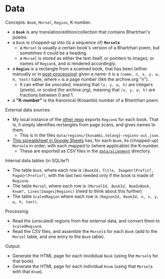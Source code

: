 # Data

Concepts: `Book`, `Morsel`, `Region`, K-number.

-   a **`Book`** is any translation/edition/collection that contains Bhartṛhari's poems.
-   a `Book` is chopped-up into (is a sequence of) **`Morsel`s**
    -   a `Morsel` is usually a certain book's version of a Bhartṛhari poem, but sometimes it could be a heading.
    -   a `Morsel` is stored as either the text itself, or pointers to images, or names of `Region`s, and is rendered accordingly.
-   a **`Region`** is a rectangle from a scanned book, that has been (either manually or in [post-processing](https://github.com/shreevatsa/bhartrhari/blob/622e2d1482b6d6a6893bc0f48297d6b3bad2d219/data/regions/telang/telang-regions-dump.py)) given a name: it is a `(name, n, x, y, w, h, text)` tuple, where `n` is a page number (like the archive.org "n").
    -   It can either be *unscaled*, meaning that `(x, y, w, h)` are integers (pixels), or *scaled* (for archive.org), meaning that `(x, y, w, h)` are fractions between 0 and 1.
-   a **"K-number"** is the Kanonical (Kosambi) number of a Bhartṛhari poem.

External data sources:

-   My local instance of the [other repo](https://github.com/shreevatsa/ambuda/tree/line-by-line) exports `Region`s for each book. That is, it simply identifies rectangles from page scans, and gives names to them.
    -   This is in the files `data/regions/{kosambi,telang}-regions-out.json`.
-   [This spreadsheet in Google Sheets](https://docs.google.com/spreadsheets/d/1W83uaK27fOtKRcHC2oxrdipbSyC174XtshCTalq6vrM/edit#gid=1457999221) has, for each `Book`, its (chopped-up) `Morsel`s in order, with each mapped to (where applicable) the K-number.
    -   These are exported as CSV files in the [`data/alignment`](https://github.com/shreevatsa/bhartrhari/tree/622e2d1482b6d6a6893bc0f48297d6b3bad2d219/data/alignment) directory.

Internal data tables (in SQLite?)

-   The table `Book`, where each row is `(BookId, Title, ImageUrlPrefix?, PageUrlPrefix?)`, with the last two needed only if the book is made of `Region`s.
-   The table `Morsel`, where each row is `(MorselId, BookId, NumInBook, Knum?, Lines|Images|Regions)` (need to think about this further)
-   The table `ScaledRegion` where each row is `(RegionId, BookId, n, x, y, w, h, text)`.

Processing:

-   Read the (unscaled) regions from the external data, and convert them to `ScaledRegion`s.
-   Read the CSV files, and assemble the `Morsel`s for each `Book` (add to the `Morsel` table, and one entry to the `Book` table).

Output:

-   Generate the HTML page for each invididual `Book` (using the `Morsel`s for that book).
-   Generate the HTML page for each individual `Knum` (using that `Morsel`s with that `Knum`).
